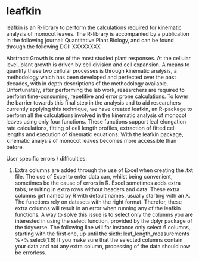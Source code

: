# leafkin
leafkin is an R-library to perform the calculations required for kinematic analysis of monocot leaves. The R-library is accompanied by a publication in the following journal: Quantitative Plant Biology, and can be found through the following DOI: XXXXXXXX

Abstract:
Growth is one of the most studied plant responses. At the cellular level, plant growth is driven by cell division and cell expansion. A means to quantify these two cellular processes is through kinematic analysis, a methodology which has been developed and perfected over the past decades, with in depth descriptions of the methodology available. Unfortunately, after performing the lab work, researchers are required to perform time-consuming, repetitive and error prone calculations. To lower the barrier towards this final step in the analysis and to aid researchers currently applying this technique, we have created leafkin, an R-package to perform all the calculations involved in the kinematic analysis of monocot leaves using only four functions. These functions support leaf elongation rate calculations, fitting of cell length profiles, extraction of fitted cell lengths and execution of kinematic equations. With the leafkin package, kinematic analysis of monocot leaves becomes more accessible than before.

User specific errors / difficulties:
1. Extra columns are added through the use of Excel when creating the .txt file.
The use of Excel to enter data can, whilst being convenient, sometimes be the cause of errors in R. Excel sometimes adds extra tabs, resulting in extra rows without headers and data. These extra columns get named by R with default names, usually starting with an X. The functions rely on datasets with the right format. Therefor, these extra columns will result in an error when running any of the leafkin functions. A way to solve this issue is to select only the columns you are interested in using the select function, provided by the dplyr package of the tidyverse. The following line will for instance only select 6 columns, starting with the first one, up until the sixth:
leaf_length_measurements %>% select(1:6)
If you make sure that the selected columns contain your data and not any extra column, processing of the data should now be errorless. 
